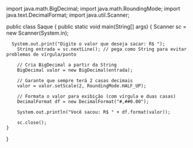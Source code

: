 import java.math.BigDecimal;
import java.math.RoundingMode;
import java.text.DecimalFormat;
import java.util.Scanner;

public class Saque {
    public static void main(String[] args) {
        Scanner sc = new Scanner(System.in);

      System.out.print("Digite o valor que deseja sacar: R$ ");
        String entrada = sc.nextLine(); // pega como String para evitar problemas de vírgula/ponto

        // Cria BigDecimal a partir da String
        BigDecimal valor = new BigDecimal(entrada);

        // Garante que sempre terá 2 casas decimais
        valor = valor.setScale(2, RoundingMode.HALF_UP);

        // Formata o valor para exibição (com vírgula e duas casas)
        DecimalFormat df = new DecimalFormat("#,##0.00");

        System.out.println("Você sacou: R$ " + df.format(valor));

        sc.close();
    }
}
